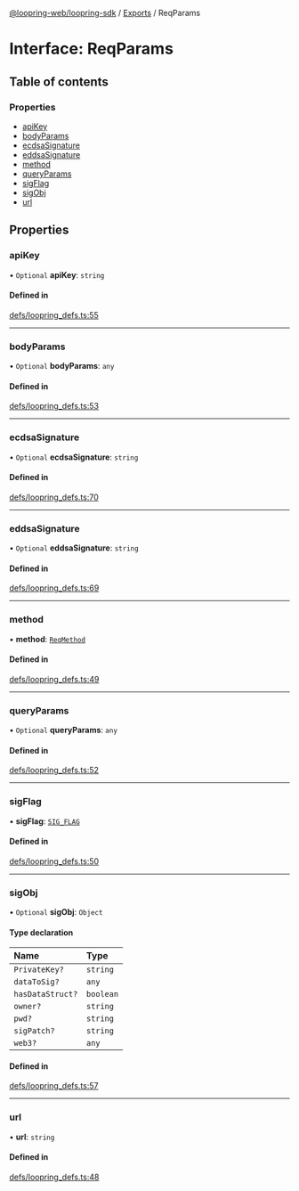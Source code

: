 [@loopring-web/loopring-sdk](../README.md) / [Exports](../modules.md) / ReqParams

# Interface: ReqParams

## Table of contents

### Properties

- [apiKey](ReqParams.md#apikey)
- [bodyParams](ReqParams.md#bodyparams)
- [ecdsaSignature](ReqParams.md#ecdsasignature)
- [eddsaSignature](ReqParams.md#eddsasignature)
- [method](ReqParams.md#method)
- [queryParams](ReqParams.md#queryparams)
- [sigFlag](ReqParams.md#sigflag)
- [sigObj](ReqParams.md#sigobj)
- [url](ReqParams.md#url)

## Properties

### apiKey

• `Optional` **apiKey**: `string`

#### Defined in

[defs/loopring_defs.ts:55](https://github.com/Loopring/loopring_sdk/blob/1830d54/src/defs/loopring_defs.ts#L55)

___

### bodyParams

• `Optional` **bodyParams**: `any`

#### Defined in

[defs/loopring_defs.ts:53](https://github.com/Loopring/loopring_sdk/blob/1830d54/src/defs/loopring_defs.ts#L53)

___

### ecdsaSignature

• `Optional` **ecdsaSignature**: `string`

#### Defined in

[defs/loopring_defs.ts:70](https://github.com/Loopring/loopring_sdk/blob/1830d54/src/defs/loopring_defs.ts#L70)

___

### eddsaSignature

• `Optional` **eddsaSignature**: `string`

#### Defined in

[defs/loopring_defs.ts:69](https://github.com/Loopring/loopring_sdk/blob/1830d54/src/defs/loopring_defs.ts#L69)

___

### method

• **method**: [`ReqMethod`](../enums/ReqMethod.md)

#### Defined in

[defs/loopring_defs.ts:49](https://github.com/Loopring/loopring_sdk/blob/1830d54/src/defs/loopring_defs.ts#L49)

___

### queryParams

• `Optional` **queryParams**: `any`

#### Defined in

[defs/loopring_defs.ts:52](https://github.com/Loopring/loopring_sdk/blob/1830d54/src/defs/loopring_defs.ts#L52)

___

### sigFlag

• **sigFlag**: [`SIG_FLAG`](../enums/SIG_FLAG.md)

#### Defined in

[defs/loopring_defs.ts:50](https://github.com/Loopring/loopring_sdk/blob/1830d54/src/defs/loopring_defs.ts#L50)

___

### sigObj

• `Optional` **sigObj**: `Object`

#### Type declaration

| Name | Type |
| :------ | :------ |
| `PrivateKey?` | `string` |
| `dataToSig?` | `any` |
| `hasDataStruct?` | `boolean` |
| `owner?` | `string` |
| `pwd?` | `string` |
| `sigPatch?` | `string` |
| `web3?` | `any` |

#### Defined in

[defs/loopring_defs.ts:57](https://github.com/Loopring/loopring_sdk/blob/1830d54/src/defs/loopring_defs.ts#L57)

___

### url

• **url**: `string`

#### Defined in

[defs/loopring_defs.ts:48](https://github.com/Loopring/loopring_sdk/blob/1830d54/src/defs/loopring_defs.ts#L48)
